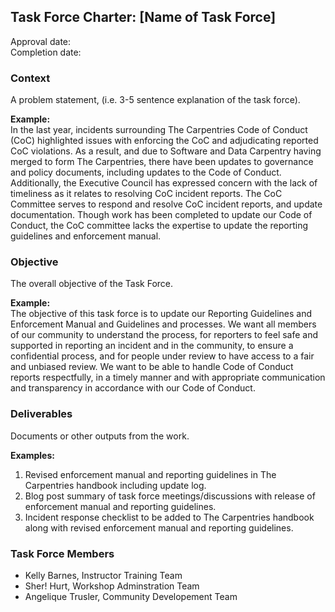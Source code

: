 ## Task Force Charter: [Name of Task Force]

Approval date:  <br/>
Completion date: 

### Context
A problem statement, (i.e. 3-5 sentence explanation of the task force). 

__Example:__  
In the last year, incidents surrounding The Carpentries Code of Conduct (CoC) highlighted issues with enforcing the CoC and adjudicating reported CoC violations. As a result, and due to Software and Data Carpentry having merged to form The Carpentries, there have been updates to governance and policy documents, including updates to the Code of Conduct. Additionally, the Executive Council has expressed concern with the lack of timeliness as it relates to resolving CoC incident reports. The CoC Committee serves to respond and resolve CoC incident reports, and update documentation. Though work has been completed to update our Code of Conduct, the CoC committee lacks the expertise to update the reporting guidelines and enforcement manual.

### Objective
The overall objective of the Task Force. 

__Example:__  
The objective of this task force is to update our Reporting Guidelines and Enforcement Manual and Guidelines and processes. We want all members of our community to understand the process, for reporters to feel safe and supported in reporting an incident and in the community, to ensure a confidential process, and for people under review to have access to a fair and unbiased review. We want to be able to handle Code of Conduct reports respectfully, in a timely manner and with appropriate communication and transparency in accordance with our Code of Conduct. 

### Deliverables
Documents or other outputs from the work.

__Examples:__ 
1. Revised enforcement manual and reporting guidelines in The Carpentries handbook including update log.   
2. Blog post summary of task force meetings/discussions with release of enforcement manual and reporting guidelines.   
3. Incident response checklist to be added to The Carpentries handbook along with revised enforcement manual and reporting guidelines.    


### Task Force Members


- Kelly Barnes, Instructor Training Team
- Sher! Hurt, Workshop Adminstration Team
- Angelique Trusler, Community Developement Team
